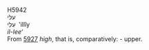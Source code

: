 <body>
  <p>H5942<br>  עלּי  <br> עִלִּי  ‎  ‛illı̂y  <br><i>il-lee‘ </i><br>From <a href="h5927.htm">5927</a>  <i>high</i>, that is, comparatively: - upper.<br></p>
 </body>